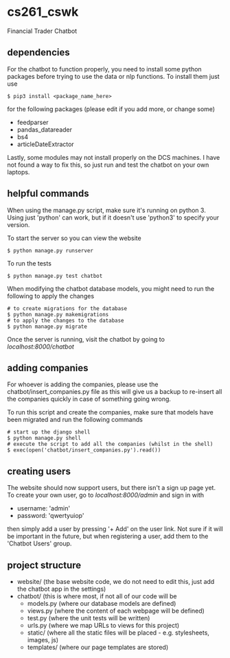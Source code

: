 # cs261_cswk
Financial Trader Chatbot

## dependencies

For the chatbot to function properly, you need to install some python packages before
trying to use the data or nlp functions. To install them just use
```
$ pip3 install <package_name_here>
```
for the following packages (please edit if you add more, or change some)
 - feedparser
 - pandas_datareader
 - bs4
 - articleDateExtractor

Lastly, some modules may not install properly on the DCS machines. I have not found
a way to fix this, so just run and test the chatbot on your own laptops.

## helpful commands

When using the manage.py script, make sure it's running on python 3. Using just 'python'
can work, but if it doesn't use 'python3' to specify your version.

To start the server so you can view the website
```
$ python manage.py runserver 
```

To run the tests
```
$ python manage.py test chatbot 
```

When modifying the chatbot database models, you might need to run the following to apply the changes
```
# to create migrations for the database
$ python manage.py makemigrations
# to apply the changes to the database
$ python manage.py migrate
```

Once the server is running, visit the chatbot by going to _localhost:8000/chatbot_

## adding companies

For whoever is adding the companies, please use the chatbot/insert_companies.py file as this will
give us a backup to re-insert all the companies quickly in case of something going wrong.

To run this script and create the companies, make sure that models have been migrated and run
the following commands
```
# start up the django shell
$ python manage.py shell
# execute the script to add all the companies (whilst in the shell)
$ exec(open('chatbot/insert_companies.py').read())
```

## creating users

The website should now support users, but there isn't a sign up page yet. To create your own user,
go to _localhost:8000/admin_ and sign in with
- username: 'admin'
- password: 'qwertyuiop'

then simply add a user by pressing '+ Add' on the user link. Not sure if it will be important in the future, but when registering a user, add them to the 'Chatbot Users' group.

## project structure

- website/ (the base website code, we do not need to edit this, just add the chatbot app in the settings)
- chatbot/ (this is where most, if not all of our code will be
   - models.py (where our database models are defined)
   - views.py  (where the content of each webpage will be defined)
   - test.py   (where the unit tests will be written)
   - urls.py   (where we map URLs to views for this project)
   - static/   (where all the static files will be placed - e.g. stylesheets, images, js)
   - templates/ (where our page templates are stored)

